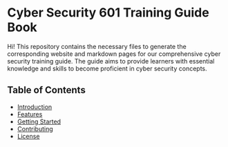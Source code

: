 <link rel="stylesheet" href="styles.css">

# Cyber Security 601 Training Guide Book
Hi! This repository contains the necessary files to generate the corresponding website and markdown pages for our comprehensive cyber security training guide. The guide aims to provide learners with essential knowledge and skills to become proficient in cyber security concepts.

## Table of Contents

- [Introduction](#introduction)
- [Features](#features)
- [Getting Started](#getting-started)
- [Contributing](#contributing)
- [License](license.md)
